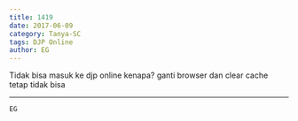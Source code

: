 ```yaml
---
title: 1419
date: 2017-06-09
category: Tanya-SC
tags: DJP Online
author: EG
---
```


Tidak bisa masuk ke djp online kenapa? ganti browser dan clear cache tetap tidak bisa

---



`EG`
